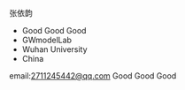 张依韵
- Good Good Good
- GWmodelLab
- Wuhan University
- China

email:2711245442@qq.com
Good Good Good
